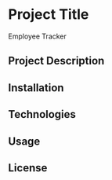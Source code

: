 # Project Title
Employee Tracker

## Project Description

## Installation

## Technologies

## Usage

## License